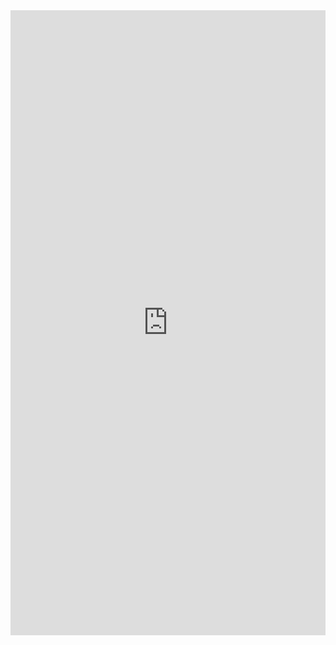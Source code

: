 <iframe src="http://mayank.gq/resume/1resume.pdf" frameborder="0" width="100%" height="1000vh" scrolling="no"/>

